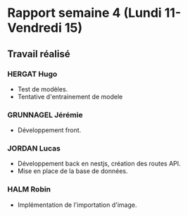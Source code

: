 # Rapport semaine 4 (Lundi 11-Vendredi 15)

## Travail réalisé

### HERGAT Hugo

- Test de modèles.
- Tentative d'entrainement de modele

### GRUNNAGEL Jérémie

- Développement front.

### JORDAN Lucas

- Développement back en nestjs, création des routes API.
- Mise en place de la base de données.

### HALM Robin

- Implémentation de l'importation d'image.
